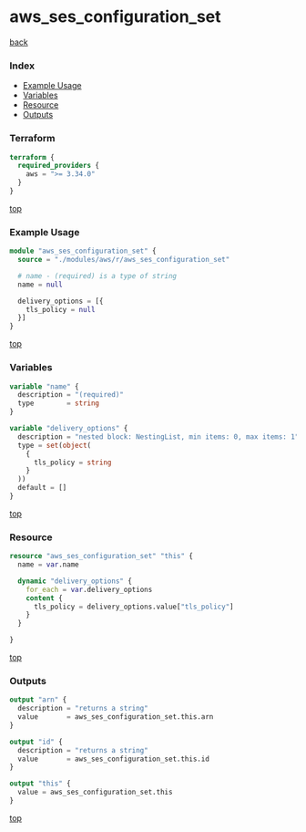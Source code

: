# aws_ses_configuration_set

[back](../aws.md)

### Index

- [Example Usage](#example-usage)
- [Variables](#variables)
- [Resource](#resource)
- [Outputs](#outputs)

### Terraform

```terraform
terraform {
  required_providers {
    aws = ">= 3.34.0"
  }
}
```

[top](#index)

### Example Usage

```terraform
module "aws_ses_configuration_set" {
  source = "./modules/aws/r/aws_ses_configuration_set"

  # name - (required) is a type of string
  name = null

  delivery_options = [{
    tls_policy = null
  }]
}
```

[top](#index)

### Variables

```terraform
variable "name" {
  description = "(required)"
  type        = string
}

variable "delivery_options" {
  description = "nested block: NestingList, min items: 0, max items: 1"
  type = set(object(
    {
      tls_policy = string
    }
  ))
  default = []
}
```

[top](#index)

### Resource

```terraform
resource "aws_ses_configuration_set" "this" {
  name = var.name

  dynamic "delivery_options" {
    for_each = var.delivery_options
    content {
      tls_policy = delivery_options.value["tls_policy"]
    }
  }

}
```

[top](#index)

### Outputs

```terraform
output "arn" {
  description = "returns a string"
  value       = aws_ses_configuration_set.this.arn
}

output "id" {
  description = "returns a string"
  value       = aws_ses_configuration_set.this.id
}

output "this" {
  value = aws_ses_configuration_set.this
}
```

[top](#index)